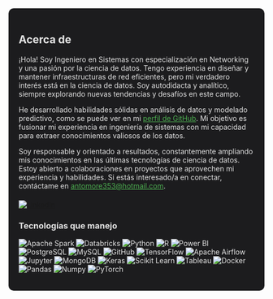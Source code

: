 <!-- Acerca de -->
<div style="background-color: #1c1c1e; color: #e5e5e5; padding: 20px; border-radius: 10px;">
  <h2>Acerca de</h2>
  <p>¡Hola! Soy Ingeniero en Sistemas con especialización en Networking y una pasión por la ciencia de datos. Tengo experiencia en diseñar y mantener infraestructuras de red eficientes, pero mi verdadero interés está en la ciencia de datos. Soy autodidacta y analítico, siempre explorando nuevas tendencias y desafíos en este campo.</p>

  <p>He desarrollado habilidades sólidas en análisis de datos y modelado predictivo, como se puede ver en mi <a href="https://github.com/tonygrill" target="_blank" style="color: #4CAF50;">perfil de GitHub</a>. Mi objetivo es fusionar mi experiencia en ingeniería de sistemas con mi capacidad para extraer conocimientos valiosos de los datos.</p>

  <p>Soy responsable y orientado a resultados, constantemente ampliando mis conocimientos en las últimas tecnologías de ciencia de datos. Estoy abierto a colaboraciones en proyectos que aprovechen mi experiencia y habilidades. Si estás interesado/a en conectar, contáctame en <a href="mailto:antomore353@hotmail.com" style="color: #4CAF50;">antomore353@hotmail.com</a>.</p>

  <!-- Botón de LinkedIn -->
  <div style="margin-top: 20px;">
    <a href="https://www.linkedin.com/in/antonio-miguel-moreno-martinez-473a162a2/" target="_blank">
      <img src="https://img.shields.io/badge/LinkedIn-0A66C2?style=for-the-badge&logo=linkedin&logoColor=white" alt="LinkedIn">
    </a>
  </div>

  <!-- Tecnologías -->
  <h3>Tecnologías que manejo</h3>
  <p>
    <img src="https://img.shields.io/badge/Apache%20Spark-E25A1C?style=for-the-badge&logo=apache-spark&logoColor=white" alt="Apache Spark">
    <img src="https://img.shields.io/badge/Databricks-FF3621?style=for-the-badge&logo=databricks&logoColor=white" alt="Databricks">
    <img src="https://img.shields.io/badge/Python-3776AB?style=for-the-badge&logo=python&logoColor=white" alt="Python">
    <img src="https://img.shields.io/badge/R-276DC3?style=for-the-badge&logo=r&logoColor=white" alt="R">
    <img src="https://img.shields.io/badge/Power%20BI-F2C811?style=for-the-badge&logo=power-bi&logoColor=black" alt="Power BI">
    <img src="https://img.shields.io/badge/PostgreSQL-336791?style=for-the-badge&logo=postgresql&logoColor=white" alt="PostgreSQL">
    <img src="https://img.shields.io/badge/MySQL-4479A1?style=for-the-badge&logo=mysql&logoColor=white" alt="MySQL">
    <img src="https://img.shields.io/badge/GitHub-181717?style=for-the-badge&logo=github&logoColor=white" alt="GitHub">
    <img src="https://img.shields.io/badge/TensorFlow-FF6F00?style=for-the-badge&logo=tensorflow&logoColor=white" alt="TensorFlow">
    <img src="https://img.shields.io/badge/Apache%20Airflow-017CEE?style=for-the-badge&logo=apache-airflow&logoColor=white" alt="Apache Airflow">
    <img src="https://img.shields.io/badge/Jupyter-F37626?style=for-the-badge&logo=jupyter&logoColor=white" alt="Jupyter">
    <img src="https://img.shields.io/badge/MongoDB-47A248?style=for-the-badge&logo=mongodb&logoColor=white" alt="MongoDB">
    <img src="https://img.shields.io/badge/Keras-D00000?style=for-the-badge&logo=keras&logoColor=white" alt="Keras">
    <img src="https://img.shields.io/badge/scikit--learn-F7931E?style=for-the-badge&logo=scikit-learn&logoColor=white" alt="Scikit Learn">
    <img src="https://img.shields.io/badge/Tableau-E97627?style=for-the-badge&logo=tableau&logoColor=white" alt="Tableau">
    <img src="https://img.shields.io/badge/Docker-2496ED?style=for-the-badge&logo=docker&logoColor=white" alt="Docker">
    <img src="https://img.shields.io/badge/Pandas-150458?style=for-the-badge&logo=pandas&logoColor=white" alt="Pandas">
    <img src="https://img.shields.io/badge/Numpy-013243?style=for-the-badge&logo=numpy&logoColor=white" alt="Numpy">
    <img src="https://img.shields.io/badge/PyTorch-EE4C2C?style=for-the-badge&logo=pytorch&logoColor=white" alt="PyTorch">
  </p>
</div>
